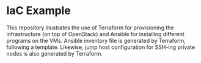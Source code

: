 # IaC Example

This repository illustrates the use of Terraform for provisioning the infrastructure (on top of OpenStack) and Ansible for installing different programs on the VMs. 
Ansible inventory file is generated by Terraform, following a template.
Likewise, jump host configuration for SSH-ing private nodes is also generated by Terraform.
